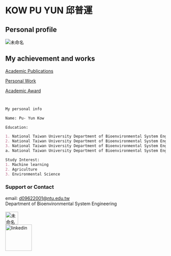 ### <h1>KOW PU YUN 邱普運 </h1>


### <h2>Personal profile </h2>

![未命名](https://user-images.githubusercontent.com/41781189/169663574-3588b526-c44e-44cd-abc9-e90ca1bd4af7.png)

### <h2>My achievement and works </h2>

[Academic Publications](Publication.md)


[Personal Work](Personal_work.md) 


[Academic Award](Academic_Award.md) 



```markdown


My personal info

Name: Pu- Yun Kow

Education: 

1. National Taiwan University Department of Bioenvironmental System Engineering Bachelor's Degree
2. National Taiwan University Department of Bioenvironmental System Engineering Master's Degree
3. National Taiwan University Department of Bioenvironmental System Engineering (Studying PhD)
a. National Taiwan University Department of Bioenvironmental System Engineering Doctoral Candidate

Study Interest:
1. Machine learning
2. Agriculture
3. Environmental Science


```


### Support or Contact

email: d09622001@ntu.edu.tw <br>
Department of Bioenvironmental System Engineering <br> <br>
[<img width="40" alt="未命名" src="https://user-images.githubusercontent.com/41781189/169704142-2cde875d-c8f8-4045-97ed-9b8f63528862.png">](https://orcid.org/0000-0001-5718-9316) <br>
[<img width="83" alt="linkedin" src="https://user-images.githubusercontent.com/41781189/169704289-190fd250-088c-4a66-bdbe-e02e2b9ee96d.png">](https://www.linkedin.com/in/kow-pu-yun-7aaa7b91/)
